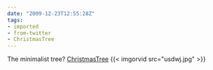 ```yaml
---
date: "2009-12-23T12:55:28Z"
tags:
- imported
- from-twitter
- ChristmasTree
---
```

The minimalist tree? [ChristmasTree](/tags/christmastree) {{< imgorvid src="usdwj.jpg" >}}
